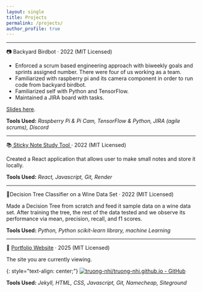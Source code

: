 ```yaml
---
layout: single
title: Projects
permalink: /projects/
author_profile: true
---
```

---
<!--(https://github.com/R-Has/Racer-4-->
📷 Backyard Birdbot &middot; 2022 (MIT Licensed)
* Enforced a scrum based engineering approach with biweekly goals and sprints assigned number. There were four of us working as a team.
* Familiarized with raspberry pi and its camera component in order to run code from backyard birdbot.
* Familiarized self with Python and TensorFlow.
* Maintained a JIRA board with tasks.

 [Slides here](..\assets\ppt\Backyard_BirdBot_Racer4.pdf).

 **Tools Used:** *Raspberry Pi & Pi Cam, TensorFlow & Python, JIRA (agile scrums), Discord*


---
📚[
Sticky Note Study Tool
](https://nhi-truong-swe432-hw4.onrender.com
) &middot; 2022 (MIT Licensed)

Created a React application that allows user to make small notes and store it locally.

**Tools Used:** *React, Javascript, Git, Render*

---
🍷Decision Tree Classifier on a Wine Data Set
 &middot; 2022 (MIT Licensed)
 
Made a Decision Tree from scratch and feed it sample data on a wine data set. After training the tree, the rest of the data tested and we observe its performance via  mean, precision, recall, and f1 scores.

**Tools Used:** *Python, Python scikit-learn library, machine Learning*

---
📄 [Portfolio Website](https://github.com/truong-nhi/truong-nhi.github.io) &middot; 2025 (MIT Licensed)

The site you are currently viewing. 


 
{: style="text-align: center;"}
[![truong-nhi/truong-nhi.github.io - GitHub](https://gh-card.dev/repos/truong-nhi/truong-nhi.github.io.svg)](https://github.com/truong-nhi/truong-nhi.github.io)

**Tools Used:** *Jekyll, HTML, CSS, Javascript, Git, Namecheap, Siteground*